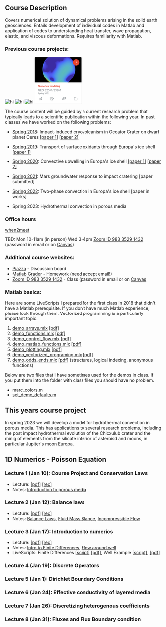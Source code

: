 ## Course Description

Covers numerical solution of dynamical problems arising in the solid earth geosciences. Entails development of individual codes in Matlab and application of codes to understanding heat transfer, wave propagation, elastic, and viscous deformations. Requires familiarity with Matlab. 

### Previous course projects:
<img src="images/Vignette_GEO325J_2018.png" alt="hi" class="inline"  width="150" height="150"/>  <img src="images/Vignette_GEO325M_2019.png" alt="hi" class="inline"  width="150" height="150"/>  <img src="images/Vignette_GEO325M_2020.jpg" alt="hi" class="inline"  width="150" height="150"/>  <img src="images/Vignette_GEO325M_2021.png" alt="hi" class="inline"  width="150" height="150"/>

The course content will be guided by a current research problem that typically leads to a scientific publication within the following year. In past classes we have worked on the following problems:

* [Spring 2018](Spring2018.md): Impact-induced cryovolcanism in Occator Crater on dwarf planet Ceres [[paper 1]](https://doi.org/10.1029/2018GL080327) [[paper 2]](https://www.nature.com/articles/s41550-020-1168-2)

* [Spring 2019](Spring2019.md): Transport of surface oxidants through Europa's ice shell [[paper 1]](https://agupubs.onlinelibrary.wiley.com/doi/abs/10.1029/2021GL095416)

* [Spring 2020](Spring2020.md): Convective upwelling in Europa's ice shell [[paper 1]](https://doi.org/10.1016/j.epsl.2021.116886) [[paper 2]](https://www.sciencedirect.com/science/article/pii/S2352340921003632?via%3Dihub)

* [Spring 2021](Spring2021.md): Mars groundwater response to impact cratering [paper submitted]

* [Spring 2022](Spring2022.md): Two-phase convection in Europa's ice shell [paper in works]

* Spring 2023: Hydrothermal convection in porous media 

### Office hours
[when2meet](https://www.when2meet.com/?18210680-wkxsK)

TBD: Mon 10-11am (in person) Wed 3-4pm [Zoom ID 983 3529 1432](https://utexas.zoom.us/j/98335291432?pwd=aUlMUXl5S3BvRFBDc2ZkWTFkSDZrdz09) (password in email or on [Canvas](https://utexas.instructure.com/courses/1353668))


### Additional course websites:
* [Piazza](https://piazza.com/utexas/spring2023/geo325m398m/home) - Discussion board
* [Matlab Grader](https://grader.mathworks.com/courses/96667-geo-325m-398m-numerical-modeling-2023) - Homework (need accept email!)
* [Zoom ID 983 3529 1432](https://utexas.zoom.us/j/98335291432?pwd=aUlMUXl5S3BvRFBDc2ZkWTFkSDZrdz09) - Class (password in email or on [Canvas]( https://utexas.instructure.com/courses/1353668)

### Matlab basics:
Here are some LiveScripts I prepared for the first class in 2018 that didn't have a Matlab prerequisite. If you don’t have much Matlab experience, please look through them. Vectorized programming is a particularly important topic.
1. [demo_arrays.mlx](matlab/demo_arrays.mlx) [[pdf]](matlab/demo_arrays.pdf)
2. [demo_functions.mlx](matlab/demo_functions.mlx) [[pdf]](matlab/demo_functions.pdf)
3. [demo_control_flow.mlx](matlab/demo_control_flow.mlx) [[pdf]](matlab/demo_control_flow.pdf)
4. [demo_matlab_functions.mlx](matlab/demo_matlab_functions.mlx) [[pdf]](matlab/demo_matlab_functions.pdf)
5. [demo_plotting.mlx](matlab/demo_plotting.mlx) [[pdf]](matlab/demo_plotting.pdf)
6. [demo_vectorized_programing.mlx](matlab/demo_vectorized_programing.mlx) [[pdf]](matlab/demo_vectorized_programing.pdf)
7. [demo_odds_ends.mlx](matlab/demo_odds_ends.mlx) [[pdf]](matlab/demo_odds_ends.pdf) (structures, logical indexing, anonymous functions)

Below are two files that I have sometimes used for the demos in class. If you put them into the folder with class files you should have no problem.
* [marc_colors.m](matlab/marc_colors.m)
* [set_demo_defaults.m](matlab/set_demo_defaults.m)

## This years course project
In spring 2023 we will develop a model for hydrothermal convection in porous media. This has applications to several research problems, including the post impact hydrothermal evolution of the Chicxulub crater and the minig of elements from the silicate interior of asteroisd and moons, in particular Jupiter's moon Europa. 

## 1D Numerics - Poisson Equation
### Lecture 1 (Jan 10): Course Project and Conservation Laws
* Lecture: [[pdf]](spring2023/GEO325M_2022_Lecture1.pdf) [[rec]](https://utexas.zoom.us/rec/share/YtfWlg57HiOYaI33vzqF-i5ET3xT3L9ReEop6C4uH9QvfuweQEqjf2hBdxkS_g9K.N4iMUfaxs7vsodwz)
* Notes: [Introduction to porous media](modules/PorousMediaIntro.pdf)

### Lecture 2 (Jan 12): Balance laws
* Lecture: [[pdf]](spring2023/GEO325M_2022_Lecture2.pdf) [[rec]](https://utexas.zoom.us/rec/share/joomKPCOmEvJoUM-nfEERK_POOcaaiecZ0tketKMX8UGGqWy-EoQcaSSCRBIVd8X.FyrjTIjPeCjv4LAC)
* Notes: [Balance Laws](spring2023/BalanceLaws.pdf), [Fluid Mass Blance](spring2023/FluidMassBalance.pdf), [Incompressible Flow](spring2023/IncompressibleFlow.pdf)


### Lecture 3 (Jan 17): Introduction to numerics
* Lecture: [[pdf]](spring2023/GEO325M_2022_Lecture3.pdf) [[rec]](https://utexas.zoom.us/rec/share/3L5OD3q9vDd_j4URBwYTVefKDGyKt5D2sy0vwKRODE5UBMT_ubCkRqbpoizm1cc2.d-1jpQ0_KVSvBY7i)
* Notes: [Intro to Finite Differences](), [Flow around well]()
* LiveScripts: Finite Differences [[script]](spring2023/demo_intro_numerics.mlx) [[pdf]](spring2023/demo_intro_numerics.pdf), Well Example [[script]](spring2023/demo_injection_well.mlx), [[pdf]](spring2023/demo_injection_well.pdf)

### Lecture 4 (Jan 19): Discrete Operators
 
 
### Lecture 5 (Jan 1): Dirichlet Boundary Conditions


### Lecture 6 (Jan 24): Effective conductivity of layered media


### Lecture 7 (Jan 26): Discretizing heterogenous coefficients

### Lecture 8 (Jan 31): Fluxes and Flux Boundary condition




